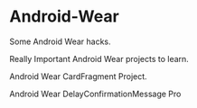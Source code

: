 # Android-Wear
Some Android Wear hacks.

Really Important Android Wear projects to learn.

Android Wear CardFragment Project.

Android Wear DelayConfirmationMessage Pro
